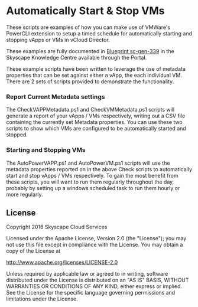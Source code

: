 # Automatically Start & Stop VMs
These scripts are examples of how you can make use of VMWare's PowerCLI extension to setup a timed schedule for automatically starting and stopping vApps or VMs in vCloud Director.

These examples are fully documented in [Blueprint sc-gen-339](https://portal.skyscapecloud.com/support/knowledge_centre/7212f4f1-32b8-4cdd-998f-2cdc95f31bcd) in the Skyscape Knowledge Centre available through the Portal.

These example scripts have been written to leverage the use of metadata properties that can be set against either a vApp, the each individual VM. There are 2 sets of scripts provided to demonstrate the functionality.

### Report Current Metadata settings
The CheckVAPPMetadata.ps1 and CheckVMMetadata.ps1 scripts will generate a report of your vApps / VMs respectively, writing out a CSV file containing the currently set Metadata properties. You can use these two scripts to show which VMs are configured to be automatically started and stopped.

### Starting and Stopping VMs
The AutoPowerVAPP.ps1 and AutoPowerVM.ps1 scripts will use the metadata properties reported on in the above Check scripts to automatically start and stop vApps / VMs respectively. To gain the most benefit from these scripts, you will want to run them regularly throughout the day, probably by setting up a windows scheduled task to run them hourly or more regularly.

License
-------
Copyright 2016 Skyscape Cloud Services

Licensed under the Apache License, Version 2.0 (the "License"); you may not use this file except in compliance with the License. You may obtain a copy of the License at

http://www.apache.org/licenses/LICENSE-2.0

Unless required by applicable law or agreed to in writing, software distributed under the License is distributed on an "AS IS" BASIS, WITHOUT WARRANTIES OR CONDITIONS OF ANY KIND, either express or implied. See the License for the specific language governing permissions and limitations under the License.
